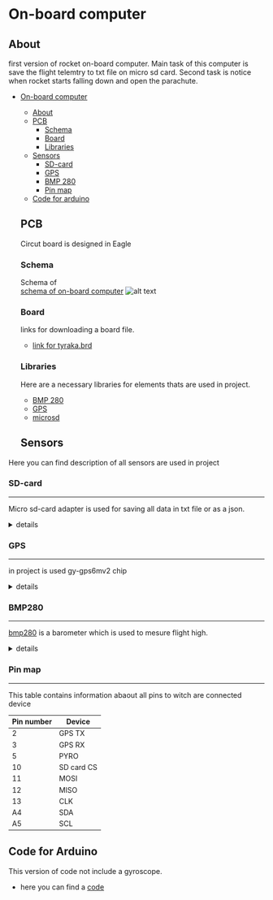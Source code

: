 # On-board computer

## About
first version of rocket on-board computer. Main task of this computer is save the flight telemtry to txt file on micro sd card. Second task is notice when rocket starts falling down and open the parachute.

- [On-board computer](#on-board-computer)
  * [About](#about)
  *  [PCB](#pcb)
      - [Schema](#schema)
      - [Board](#board)
      - [Libraries](#libraries)
  * [Sensors](#sensors)
      - [SD-card](#sd-card)
      - [GPS](#gps)
      - [BMP 280](#bmp-280)
      - [Pin map](#pin-map)
  * [Code for arduino](#code-for-arduino)

  ## PCB
  Circut board is designed in Eagle

  ### Schema
  Schema of <br/>
  [schema of on-board computer](https://github.com/WiciuTyraka/On-board-computer/blob/master/PCB/Schema/tyraka.sch)
  ![alt text](https://github.com/WiciuTyraka/On-board-computer/blob/master/PCB/Schema/tyraka_schema.png)


  ### Board
  links for downloading a board file.
  - [link for tyraka.brd](https://github.com/WiciuTyraka/On-board-computer/blob/master/PCB/Board/tyraka.brd)


  ### Libraries
  Here are a necessary libraries for elements thats are used in project.
  - [BMP 280](https://github.com/WiciuTyraka/On-board-computer/blob/master/PCB/lib/111_BAROMETR.lbr)
  - [GPS](https://github.com/WiciuTyraka/On-board-computer/blob/master/PCB/lib/111_gps_tyraka.lbr)
  - [microsd](https://github.com/WiciuTyraka/On-board-computer/blob/master/PCB/lib/111_microsd.lbr)

  ## Sensors
Here you can find description of all sensors are used in project

  ### SD-card
  ---
  Micro sd-card adapter is used for saving all data in txt file or as a json.
  <details>
  <summary>details</summary>
  </br>

  #### Wireing schema
  This is the schema for all the wireing with arduino
  ![alt text](https://github.com/WiciuTyraka/Rocket-test-stand/blob/master/Sensors/SD-card/sd-card_schema.png)

  #### Adapter wireing
  | MicroSD Card Adapter | Adruino UNO Pin |
  |----------------------|----------------:|
  |          CS          |        4        |
  |          SCK         |        13       |
  |          MOSI        |        11       |
  |          MISO        |        12       |
  |          VCC         |        5V       |
  |          GND         |        GND      |

  #### Arduino code
  [the necessary code is here](https://github.com/WiciuTyraka/On-board-computer/blob/master/Sensors/SD_card/SD_card.cpp)
  </details>

  ### GPS
  ---
  in project is used gy-gps6mv2 chip
  <details>
  <summary>details</summary>
  </br>

  #### Arduino wireing
  | MicroSD Card Adapter | Adruino UNO Pin |
  |----------------------|-----------------|
  |          TX          |        2        |
  |          RX          |         3       |
  |          VCC         |        5V       |
  |          GND         |        GND      |

  #### GPS Tiny library
  You can download the necessary library here:
 [download](https://github.com/WiciuTyraka/On-board-computer/tree/master/Sensors/GPS/TinyGPS-13)

  #### Arduino code
  [the necessary code is here](https://github.com/WiciuTyraka/On-board-computer/blob/master/Sensors/GPS/gps_basic.cpp)

  #### Datasheet
[link](https://www.openimpulse.com/blog/wp-content/uploads/wpsc/downloadables/GY-NEO6MV2-GPS-Module-Datasheet.pdf)
  </details>

  ### BMP280
  ---
  [bmp280](https://nettigo.pl/products/modul-10-dof-mpu9250-bmp280) is a barometer which is used to mesure flight high.
  <details>
  <summary>details</summary>
  </br>

  #### I2C Sensor library
  You can download the necessary library here:
 [download](https://github.com/WiciuTyraka/On-board-computer/tree/master/Sensors/BMP_280/I2C-Sensor-Lib_iLib)

  #### Arduino code
  [the necessary code is here](https://github.com/WiciuTyraka/On-board-computer/blob/master/Sensors/BMP_280/bmp_280.cpp)

  #### Datasheet
[link](https://github.com/WiciuTyraka/On-board-computer/blob/master/Sensors/BMP_280/BST-BMP280-DS001-11.pdf)
  </details>

  ### Pin map
---
This table contains information abaout all pins to witch are connected device

| Pin number |Device     |
|------------|---------- |
| 2          |GPS TX     |
| 3          |GPS RX     |
| 5          |PYRO       |
| 10         |SD card CS |
| 11         |MOSI       |
| 12         |MISO       |
| 13         |CLK        |
| A4         |SDA        |
| A5         |SCL        |



## Code for Arduino

This version of code not include a gyroscope.
- here you can find a [code](https://github.com/WiciuTyraka/On-board-computer/blob/master/Arduino_code/main.cpp)
